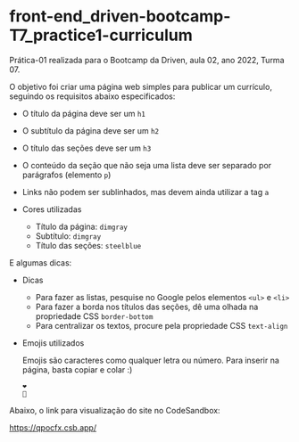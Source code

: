 # front-end_driven-bootcamp-T7_practice1-curriculum

Prática-01 realizada para o Bootcamp da Driven, aula 02, ano 2022, Turma 07. 

O objetivo foi criar uma página web simples para publicar um currículo, seguindo os requisitos abaixo especificados:

- O título da página deve ser um `h1`

- O subtítulo da página deve ser um `h2`

- O título das seções deve ser um `h3`

- O conteúdo da seção que não seja uma lista deve ser separado por parágrafos (elemento `p`)

- Links não podem ser sublinhados, mas devem ainda utilizar a tag `a`

- Cores utilizadas
    - Título da página: `dimgray`
    - Subtítulo: `dimgray`
    - Título das seções: `steelblue`

E algumas dicas:
    
- Dicas
    - Para fazer as listas, pesquise no Google pelos elementos `<ul>` e `<li>`
    - Para fazer a borda nos títulos das seções, dê uma olhada na propriedade CSS `border-bottom`
    - Para centralizar os textos, procure pela propriedade CSS `text-align`
    
- Emojis utilizados
    
    Emojis são caracteres como qualquer letra ou número. Para inserir na página, basta copiar e colar :)
    
    ```
    ❤️
    🥺
    ```

Abaixo, o link para visualização do site no CodeSandbox:

https://qpocfx.csb.app/

